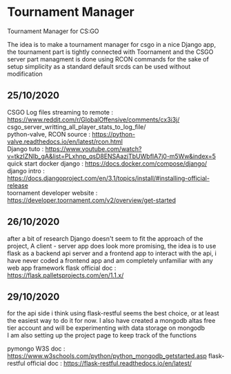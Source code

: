 # Tournament Manager  
Tournament Manager for CS:GO  

The idea is to make a tournament manager for csgo in a nice Django app, the tournament part is tightly connected with Toornament and the CSGO server part managment is done using RCON commands for the sake of setup simplicity as a standard default srcds can be used without modification



## 25/10/2020  

CSGO Log files streaming to remote : https://www.reddit.com/r/GlobalOffensive/comments/cx3i3j/  csgo_server_writting_all_player_stats_to_log_file/  
python-valve, RCON source : https://python-valve.readthedocs.io/en/latest/rcon.html  
Django tuto : https://www.youtube.com/watch?v=tkzIZNIb_gA&list=PLxhnp_qsD8ENSAazjTbUWbfIA7j0-m5Ww&index=5  
quick start docker django : https://docs.docker.com/compose/django/  
django intro : https://docs.djangoproject.com/en/3.1/topics/install/#installing-official-release  
toornament developer website : https://developer.toornament.com/v2/overview/get-started  
  
## 26/10/2020  

after a bit of research Django doesn't seem to fit the approach of the project,
A client - server app does look more promising, the idea is to use flask as a backend api server and a frontend app to interact with the api, i have never coded a frontend app and am completely unfamiliar with any web app framework 
flask official doc : https://flask.palletsprojects.com/en/1.1.x/
  
## 29/10/2020  

for the api side i think using flask-restful seems the best choice, or at least the easiest way to do it for now. I also have created a mongodb altas free tier account and will be experimenting with data storage on mongodb  
I am also setting up the project page to keep track of the functions

pymongo W3S doc : https://www.w3schools.com/python/python_mongodb_getstarted.asp
flask-restful official doc : https://flask-restful.readthedocs.io/en/latest/
